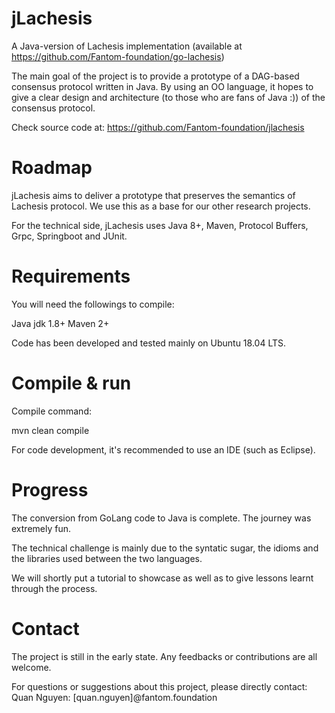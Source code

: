 # jLachesis

A Java-version of Lachesis implementation (available at https://github.com/Fantom-foundation/go-lachesis)

The main goal of the project is to provide a prototype of a DAG-based consensus protocol written in Java.
By using an OO language, it hopes to give a clear design and architecture (to those who are fans of Java :))
of the consensus protocol.

Check source code at: https://github.com/Fantom-foundation/jlachesis

# Roadmap

jLachesis aims to deliver a prototype that preserves the semantics of Lachesis protocol.
We use this as a base for our other research projects.

For the technical side, jLachesis uses Java 8+, Maven, Protocol Buffers, Grpc, Springboot and JUnit.

# Requirements

You will need the followings to compile:

Java jdk 1.8+
Maven 2+

Code has been developed and tested mainly on Ubuntu 18.04 LTS.


# Compile & run

Compile command:

mvn clean compile

For code development, it's recommended to use an IDE (such as Eclipse).

# Progress

The conversion from GoLang code to Java is complete. The journey was extremely fun.

The technical challenge is mainly due to the syntatic sugar, the idioms
and the libraries used between the two languages.

We will shortly put a tutorial to showcase as well as to give lessons learnt through the process.

# Contact

The project is still in the early state. Any feedbacks or contributions are all welcome.

For questions or suggestions about this project, please directly contact:
Quan Nguyen: [quan.nguyen]@fantom.foundation


